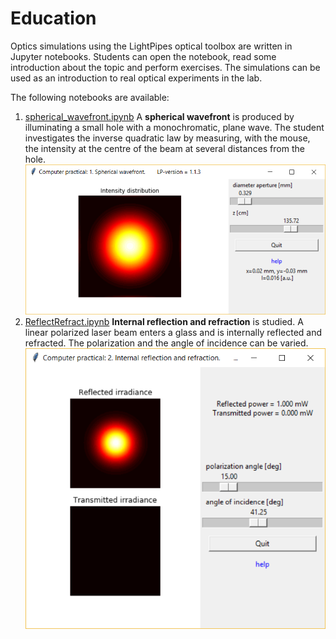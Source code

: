 # Education
Optics simulations using the LightPipes optical toolbox are written in Jupyter notebooks. Students can open the notebook, read some introduction about the topic and perform exercises. The simulations can be used as an introduction to real optical experiments in the lab.

The following notebooks are available:

1. [spherical_wavefront.ipynb](./spherical_wavefront.ipynb) A **spherical wavefront** is produced by illuminating a small hole with a monochromatic, plane wave. The student investigates the inverse quadratic law by measuring, with the mouse, the intensity at the centre of the beam at several distances from the hole. ![](./images/spherical_wavefront_sim.png)
2. [ReflectRefract.ipynb](./ReflectRefract.ipynb) **Internal reflection and refraction** is studied. A linear polarized laser beam enters a glass and is internally reflected and refracted. The polarization and the angle of incidence can be varied. ![](./images/reflect_refract_sim.png)
